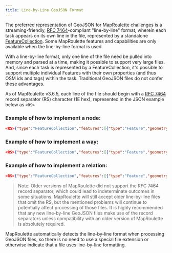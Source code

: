 ```yaml
---
title: Line-by-Line GeoJSON Format
---
```


The preferred representation of GeoJSON for MapRoulette challenges is a streaming-friendly, [RFC 7464](https://tools.ietf.org/html/rfc7464)-compliant "line-by-line" format, wherein each task appears on its own line in the file, represented by a standalone [FeatureCollection](https://tools.ietf.org/html/rfc7946#section-3.3). Some MapRoulette features and capabilities are only available when the line-by-line format is used.

With a line-by-line format, only one line of the file need be pulled into memory and parsed at a time, making it possible to support very large files. And, since each task is represented by a FeatureCollection, it's possible to support multiple individual Features with their own properties (and thus OSM ids and tags) within the task. Traditional GeoJSON files do not confer these advantages.

As of MapRoulette v3.6.5, each line of the file should begin with a [RFC 7464](https://tools.ietf.org/html/rfc7464) record separator (RS) character (1E hex), represented in the JSON example below as `<RS>`

### Example of how to implement a node:

```json
<RS>{"type":"FeatureCollection","features":[{"type":"Feature","geometry":{"type":"Point","coordinates":[-83.129097,42.3111]},"properties":{"address":"8118 West Vernor","latitude":"42.3111","longitude":"-83.129097","business_name":"St. Gabriel Church"}}]}
```

### Example of how to implement a way:

```json
<RS>{"type":"FeatureCollection","features":[{"type":"Feature","geometry":{"type":"LineString","coordinates":[[-82.9908295,42.435009],[-82.94074,42.42207]]},"properties":{"address_start":"13001 East Seven Mile","latitude_start":"42.435009","longitude_start":"-82.9908295","business_name_start":"Lions Auto Sales","address_end":"10709 Morang","latitude_end":"42.42207","longitude_end":"-82.94074","business_name_end":"Great Lakes Investment"}}]}
```

### Example of how to implement a relation:

```json
<RS>{"type":"FeatureCollection","features":[{"type":"Feature","geometry":{"type":"GeometryCollection","geometries":[{"type":"Point","coordinates":[-82.94074,42.42207]},{"type":"LineString","coordinates":[[-82.94074,42.42207],[-82.9908295,42.435009]]}]},"properties":{"address":"10709 Morang","latitude":"42.42207","longitude":"-82.94074","business_name":"Great Lakes Investment"}}]}
```

> Note: Older versions of MapRoulette did not support the RFC 7464 record separator, which could lead to indeterminate outcomes in some situations. MapRoulette will still accept older line-by-line files that omit the RS, but the mentioned problems will continue to potentially affect processing of those files. It is highly recommended that any new line-by-line GeoJSON files make use of the record separators unless compatibility with an older version of MapRoulette is absolutely required.

MapRoulette automatically detects the line-by-line format when processing GeoJSON files, so there is no need to use a special file extension or otherwise indicate that a file uses line-by-line formatting.

